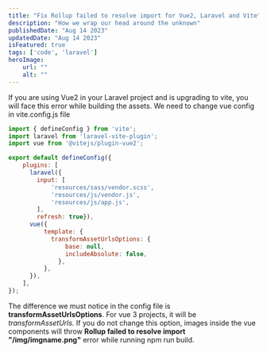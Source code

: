 ```yaml
---
title: "Fix Rollup failed to resolve import for Vue2, Laravel and Vite"
description: "How we wrap our head around the unknown"
publishedDate: "Aug 14 2023"
updatedDate: "Aug 14 2023"
isFeatured: true
tags: ['code', 'laravel']
heroImage:
    url: ""
    alt: ""
---
```


If you are using Vue2 in your Laravel project and is upgrading to vite, you will face this error while building the assets. We need to change vue config in vite.config.js file

```js
import { defineConfig } from 'vite';
import laravel from 'laravel-vite-plugin';
import vue from '@vitejs/plugin-vue2';

export default defineConfig({
    plugins: [
      laravel({
        input: [
            'resources/sass/vendor.scss',
            'resources/js/vendor.js',
            'resources/js/app.js',
        ],
        refresh: true}),
      vue({
          template: {
            transformAssetUrlsOptions: {
                base: null,
                includeAbsolute: false,
              },
          },
      }),
    ],
});
```

The difference we must notice in the config file is **transformAssetUrlsOptions**. For vue 3 projects, it will be *transformAssetUrls.* If you do not change this option, images inside the vue components will throw **Rollup failed to resolve import "/img/imgname.png"** error while running npm run build.

